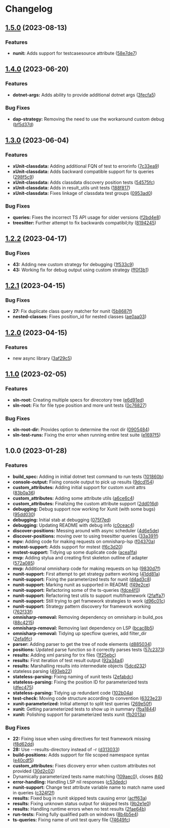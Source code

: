 # Changelog

## [1.5.0](https://github.com/Issafalcon/neotest-dotnet/compare/v1.4.0...v1.5.0) (2023-08-13)


### Features

* **nunit:** Adds support for testcasesource attribute ([58e7de7](https://github.com/Issafalcon/neotest-dotnet/commit/58e7de7139cf73322951b0303e4301b0f274e6b4))

## [1.4.0](https://github.com/Issafalcon/neotest-dotnet/compare/v1.3.0...v1.4.0) (2023-06-20)


### Features

* **dotnet-args:** Adds ability to provide additional dotnet args ([3fecfa5](https://github.com/Issafalcon/neotest-dotnet/commit/3fecfa59813bf243800e804c5882b163bc11d335))


### Bug Fixes

* **dap-strategy:** Removing the need to use the workaround custom debug ([bf5d37d](https://github.com/Issafalcon/neotest-dotnet/commit/bf5d37ded7a86b9d15887be88a81c791b2692524))

## [1.3.0](https://github.com/Issafalcon/neotest-dotnet/compare/v1.2.2...v1.3.0) (2023-06-04)


### Features

* **xUnit-classdata:** Adding additional FQN of test to errorinfo ([7c33ea9](https://github.com/Issafalcon/neotest-dotnet/commit/7c33ea95fd5f6bd091cf765c8443e4e539335f0e))
* **xUnit-classdata:** Adds backward compatible support for ts queries ([298f5c9](https://github.com/Issafalcon/neotest-dotnet/commit/298f5c9f0fd1fec766cb888dbad5d42a9198e6cc))
* **xUnit-classdata:** Adds classdata discovery position tests ([54575fc](https://github.com/Issafalcon/neotest-dotnet/commit/54575fc44ef506afdd803a15731d9b449e3df664))
* **xUnit-classdata:** Adds in result_utils unit tests ([188f817](https://github.com/Issafalcon/neotest-dotnet/commit/188f817c2ff92ba08a81b087a2a4532661f764f1))
* **xUnit-classdata:** Fixes linkage of classdata test groups ([0953ad0](https://github.com/Issafalcon/neotest-dotnet/commit/0953ad0ed4d2901b006a403373d95d4c8091686e))


### Bug Fixes

* **queries:** Fixes the incorrect TS API usage for older versions ([f2bd4e8](https://github.com/Issafalcon/neotest-dotnet/commit/f2bd4e88bb0b4adf3dc2669872fc162fd9dbb4f2))
* **treesitter:** Further attempt to fix backwards compatibil;ity ([8194245](https://github.com/Issafalcon/neotest-dotnet/commit/81942459d9387b4b2bbb28716b281838b6361a9d))

## [1.2.2](https://github.com/Issafalcon/neotest-dotnet/compare/v1.2.1...v1.2.2) (2023-04-17)


### Bug Fixes

* **43:** Adding new custom strategy for debugging ([1f533c9](https://github.com/Issafalcon/neotest-dotnet/commit/1f533c930cdd2f6ba43fcacf4f917c0290a3fe7b))
* **43:** Working fix for debug output using custom strategy ([ff0f3b1](https://github.com/Issafalcon/neotest-dotnet/commit/ff0f3b135890c6d6c188316bc0c3e18c762e6e85))

## [1.2.1](https://github.com/Issafalcon/neotest-dotnet/compare/v1.2.0...v1.2.1) (2023-04-15)


### Bug Fixes

* **27:** Fix duplicate class query matcher for nunit ([5b8687f](https://github.com/Issafalcon/neotest-dotnet/commit/5b8687f0afbbcd44257ca550867b14c745f99418))
* **nested-classes:** Fixes position_id for nested classes ([ae0aa03](https://github.com/Issafalcon/neotest-dotnet/commit/ae0aa0314b88e07ee096c6784926a7e918a24e43))

## [1.2.0](https://github.com/Issafalcon/neotest-dotnet/compare/v1.1.0...v1.2.0) (2023-04-15)


### Features

* new async library ([3af29c5](https://github.com/Issafalcon/neotest-dotnet/commit/3af29c5d20c73700c5dabd14a91fd2fd925ee547))

## [1.1.0](https://github.com/Issafalcon/neotest-dotnet/compare/v1.0.0...v1.1.0) (2023-02-05)


### Features

* **sln-root:** Creating multiple specs for direcotory tree ([e6d91ed](https://github.com/Issafalcon/neotest-dotnet/commit/e6d91eda40c56e7fd7e7257da9c3204eab5d11f2))
* **sln-root:** Fix for file type position and more unit tests ([0c76827](https://github.com/Issafalcon/neotest-dotnet/commit/0c76827f948c25d45b58339d3e38e1d90502ab50))


### Bug Fixes

* **sln-root-dir:** Provides option to determine the root dir ([0905484](https://github.com/Issafalcon/neotest-dotnet/commit/0905484bda666c33bfbf7ae592cefd45e9543742))
* **sln-test-runs:** Fixing the error when running entire test suite ([e1697f5](https://github.com/Issafalcon/neotest-dotnet/commit/e1697f548b1b31c2a339a96bf29c6d10b31485db))

## 1.0.0 (2023-01-28)


### Features

* **build_spec:** Adding in initial dotnet test command to run tests ([101860b](https://github.com/Issafalcon/neotest-dotnet/commit/101860b8fd700e06762a2a408d07665996621696))
* **console-output:** Fixing console output to pick up results ([9dcd154](https://github.com/Issafalcon/neotest-dotnet/commit/9dcd1547ca36d583b916cc43af621e2f50de49f8))
* **custom_attributes:** Adding initial support for custom xunit attrs ([83b0a36](https://github.com/Issafalcon/neotest-dotnet/commit/83b0a36992b7e58bf7f5f482425d544c98b43e98))
* **custom_attributes:** Adding some attribute utils ([a6ce6c4](https://github.com/Issafalcon/neotest-dotnet/commit/a6ce6c47556bd7c7ac95d4c66728111cd80ab184))
* **custom_attributes:** Finalizing the custom attribute support ([2dd016d](https://github.com/Issafalcon/neotest-dotnet/commit/2dd016de88bb6ec6590c06a1712aa3993739b9ae))
* **debugging:** Debug support now working for Xunit (with some bugs) ([95dd030](https://github.com/Issafalcon/neotest-dotnet/commit/95dd030e2d1c2244f2708e1d5809f2f4e40dd851))
* **debugging:** Initial stab at debugging ([075f7ed](https://github.com/Issafalcon/neotest-dotnet/commit/075f7ed2369a81ca4133997b86a443122bb8cb6e))
* **debugging:** Updating README with debug info ([c0ceac4](https://github.com/Issafalcon/neotest-dotnet/commit/c0ceac4fb57e7dcb1e7c6b8230010c54d3abccba))
* **discover-positions:** Messing around with async scheduler ([4d6e5de](https://github.com/Issafalcon/neotest-dotnet/commit/4d6e5dea007b4ccf7836630763bb7e4b97b49542))
* **discover-positions:** moving over to using treesitter queries ([33a391f](https://github.com/Issafalcon/neotest-dotnet/commit/33a391f99107e31c64ad5ba51e79b8908be59751))
* **mpv:** Adding code for making requests on omnisharp-lsp ([f04370a](https://github.com/Issafalcon/neotest-dotnet/commit/f04370a6d440800bd896788bf4c17e8d0d862486))
* **mstest-support:** Adds support for mstest ([f6c3d20](https://github.com/Issafalcon/neotest-dotnet/commit/f6c3d20a97fcc9a9029537f8e7313b11a0eb14a8))
* **mstest-support:** Tidying up some duplicate code ([acea1fa](https://github.com/Issafalcon/neotest-dotnet/commit/acea1fa62163f900da6101f2e1758acb9ea6d798))
* **mvp:** Adding stylua and creating first skeleton outline of adapter ([572a085](https://github.com/Issafalcon/neotest-dotnet/commit/572a0859b50548aa01fb09c1e1a4e1969da90157))
* **mvp:** Additional omnisharp code for making requests on lsp ([9830d7f](https://github.com/Issafalcon/neotest-dotnet/commit/9830d7fafab7b7d93b6fade2aa56e31afe4ec017))
* **nunit-support:** First attempt to get strategy pattern working ([41dd81a](https://github.com/Issafalcon/neotest-dotnet/commit/41dd81a48f01ec3f422939782ed6d89383542eb6))
* **nunit-support:** Fixing the parameterized tests for nunit ([d4ad3c8](https://github.com/Issafalcon/neotest-dotnet/commit/d4ad3c8b96009f6a2afc0b34821586e09d174600))
* **nunit-support:** Marking nunit as supported in README ([f49e2ce](https://github.com/Issafalcon/neotest-dotnet/commit/f49e2ce094c41bf80ebddd9daccd3aa49e9315d6))
* **nunit-support:** Refactoring some of the ts-queries ([fdce4f0](https://github.com/Issafalcon/neotest-dotnet/commit/fdce4f0954b2c4f4c61cdcc244344b21a1b09f8e))
* **nunit-support:** Refactoring test utils to support multiframework ([2faffa7](https://github.com/Issafalcon/neotest-dotnet/commit/2faffa7586e61670f9f1689c569c643274b52a62))
* **nunit-support:** Still trying to get framework strategies to work ([d96c01c](https://github.com/Issafalcon/neotest-dotnet/commit/d96c01c6c1cbee73108ab4cc8d9f8d0f95ead7f2))
* **nunit-support:** Strategy pattern discovery for framework working ([762f33f](https://github.com/Issafalcon/neotest-dotnet/commit/762f33fa9894331d29d5100aae94a3256ab438f3))
* **omnisharp-removal:** Removing dependency on omnisharp in build_pos ([88c4215](https://github.com/Issafalcon/neotest-dotnet/commit/88c4215c98487d8bb3df324b1f7865f9ca630177))
* **omnisharp-removal:** Removing last dependency on LSP ([bcac8b5](https://github.com/Issafalcon/neotest-dotnet/commit/bcac8b51ec1f6d030bee0de3b213493b909b3676))
* **omnisharp-removal:** Tidying up specflow queries, add filter_dir ([2efa9fc](https://github.com/Issafalcon/neotest-dotnet/commit/2efa9fc7e86184537d37978c0c50c5dce6600f18))
* **parser:** Adding parser to get the tree of node elements ([d885034](https://github.com/Issafalcon/neotest-dotnet/commit/d88503440fc0efc6a20c798d52d275753677f900))
* **positions:** Updated parse function so it correctly parses tests ([57c2373](https://github.com/Issafalcon/neotest-dotnet/commit/57c237362b8248c7215f15fbdef5cfac64b75fba))
* **results:** Adding xml parsing for trx files ([1f25ebc](https://github.com/Issafalcon/neotest-dotnet/commit/1f25ebc92738e21eb1166222fc2195fdde9eddba))
* **results:** First iteration of test result output ([92a34a4](https://github.com/Issafalcon/neotest-dotnet/commit/92a34a49494338b19c715ccd64296fdb4635f8b5))
* **results:** Marshalling results into intermediate objects ([5dcd232](https://github.com/Issafalcon/neotest-dotnet/commit/5dcd23280be97999e3c04c3fe829c4fd03166918))
* stateless parsing ([493eb22](https://github.com/Issafalcon/neotest-dotnet/commit/493eb22bd1bb7e7651d09a89462b74c6b1c2f33a))
* **stateless-parsing:** Fixing naming of xunit tests ([2efabdc](https://github.com/Issafalcon/neotest-dotnet/commit/2efabdc433e856a61310fe63d7ee7255ae684594))
* **stateless-parsing:** Fixing the position ID for parameterized tests ([dfec475](https://github.com/Issafalcon/neotest-dotnet/commit/dfec475e241f54f65693188cdb0f126b849f9af5))
* **stateless-parsing:** Tidying up redundant code ([102b04a](https://github.com/Issafalcon/neotest-dotnet/commit/102b04a743e132397d75a60f34cbe18cbff503ab))
* **test-check:** Moving code structure according to convention ([6323e23](https://github.com/Issafalcon/neotest-dotnet/commit/6323e23fad9e5476d6304fc8fdd76250ef79a72a))
* **xunit-parameterized:** Initial attempt to split test queries ([269e50f](https://github.com/Issafalcon/neotest-dotnet/commit/269e50fd5170e0a21c03494976e877d810b7f19c))
* **xunit:** Getting parameterized tests to show up in summary ([fba1844](https://github.com/Issafalcon/neotest-dotnet/commit/fba1844501ff5cc49ecdb1642cc36e09c159fed8))
* **xunit:** Polishing support for parameterized tests xunit ([fb2013a](https://github.com/Issafalcon/neotest-dotnet/commit/fb2013aa32ba7abcc0405176c73775984b56a819))


### Bug Fixes

* **22:** Fixing issue when using directives for test framework missing ([f8d62dd](https://github.com/Issafalcon/neotest-dotnet/commit/f8d62dd61505fdfd3a3f413830f50cdbcad2ca9e))
* **28:** Use --results-directory instead of -r ([d313033](https://github.com/Issafalcon/neotest-dotnet/commit/d313033285f8ec0316d69874ba8921c7fef92131))
* **build-positions:** Adds support for file scoped namespace syntax ([e40cdf5](https://github.com/Issafalcon/neotest-dotnet/commit/e40cdf5547c523c0acc67f4192c8183b0126d71c))
* **custom_attributes:** Fixes dicovery error when custom attributes not provided ([30d2c02](https://github.com/Issafalcon/neotest-dotnet/commit/30d2c02df17ecc965879c7e0ad338ef4f4f0a087))
* Dynamically parameterized tests name matching ([109aec0](https://github.com/Issafalcon/neotest-dotnet/commit/109aec0e729999d12a3a1c70e4537b298cfc2aa6)), closes [#40](https://github.com/Issafalcon/neotest-dotnet/issues/40)
* **error-handling:** Handling LSP nil responses ([c53dedc](https://github.com/Issafalcon/neotest-dotnet/commit/c53dedc61c536a8144bfcdd71195322922b00ad7))
* **nunit-support:** Change test attribute variable name to match name used in queries ([c324f2f](https://github.com/Issafalcon/neotest-dotnet/commit/c324f2f0741821e31207e71efa0d5b634fccd890))
* **results:** Fixed bug in nunit skipped tests causing error ([acff63a](https://github.com/Issafalcon/neotest-dotnet/commit/acff63abb905959d6687b4f415752c18e13ba40e))
* **results:** Fixing unknown status output for skipped tests ([9b2e1e0](https://github.com/Issafalcon/neotest-dotnet/commit/9b2e1e087309405a7390a6820f0973093bc64d63))
* **results:** Handling runtime errors when no test results ([2fae64b](https://github.com/Issafalcon/neotest-dotnet/commit/2fae64b134a403ae75d3868d6e999b803eac9b48))
* **run-tests:** Fixing fully qualified path on windows ([8b4b5e4](https://github.com/Issafalcon/neotest-dotnet/commit/8b4b5e452b1702ab94d5abca7023d13231694781))
* **ts-queries:** Fixing name of unit test query file ([74649fc](https://github.com/Issafalcon/neotest-dotnet/commit/74649fca140ce79da23ee32112cac62a1ebc0e69))
